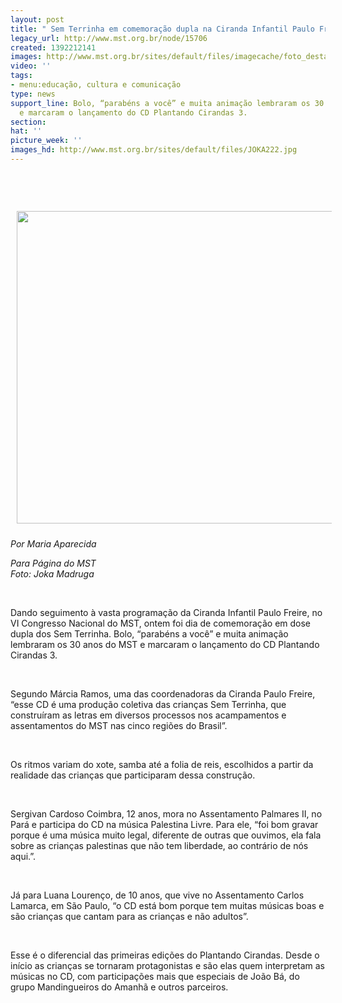 ```yaml
---
layout: post
title: " Sem Terrinha em comemoração dupla na Ciranda Infantil Paulo Freire"
legacy_url: http://www.mst.org.br/node/15706
created: 1392212141
images: http://www.mst.org.br/sites/default/files/imagecache/foto_destaque/JOKA222.jpg
video: ''
tags:
- menu:educação, cultura e comunicação
type: news
support_line: Bolo, “parabéns a você” e muita animação lembraram os 30 anos do MST
  e marcaram o lançamento do CD Plantando Cirandas 3.
section: 
hat: ''
picture_week: ''
images_hd: http://www.mst.org.br/sites/default/files/JOKA222.jpg
---
```

<p class="western" style="margin-bottom: 0cm;"><em><br><br><br></em><img style="vertical-align: middle; margin: 10px;" src="http://www.mst.org.br/sites/default/files/JOKA1637.jpg" alt="" width="600" height="500"></p> <p class="western" style="margin-bottom: 0cm;"><em style="text-align: justify;">P</em><em style="text-align: justify;">or Maria Aparecida</em></p><p class="western" style="margin-bottom: 0cm;"><em style="text-align: justify;">Para Página do MST&nbsp;<br>Foto: Joka Madruga</em></p><p class="western" style="margin-bottom: 0cm;">&nbsp;</p><p class="western" style="margin-bottom: 0cm;">Dando seguimento à vasta programação da Ciranda Infantil Paulo Freire, no VI Congresso Nacional do MST, ontem foi dia de comemoração em dose dupla dos Sem Terrinha. Bolo, “parabéns a você” e muita animação lembraram os 30 anos do MST e marcaram o lançamento do CD Plantando Cirandas 3.</p> <p class="western" style="margin-bottom: 0cm;">&nbsp;</p> <p class="western" style="margin-bottom: 0cm;">Segundo Márcia Ramos, uma das coordenadoras da Ciranda Paulo Freire, “esse CD é uma produção coletiva das crianças Sem Terrinha, que construíram as letras em diversos processos nos acampamentos e assentamentos do MST nas cinco regiões do Brasil”.</p> <p class="western" style="margin-bottom: 0cm;">&nbsp;</p> <p class="western" style="margin-bottom: 0cm;">Os ritmos variam do xote, samba até a folia de reis, escolhidos a partir da realidade das crianças que participaram dessa construção.</p> <p class="western" style="margin-bottom: 0cm;">&nbsp;</p> <p class="western" style="margin-bottom: 0cm;">Sergivan Cardoso Coimbra, 12 anos, mora no Assentamento Palmares II, no Pará e participa do CD na música Palestina Livre. Para ele, “foi bom gravar porque é uma música muito legal, diferente de outras que ouvimos, ela fala sobre as crianças palestinas que não tem liberdade, ao contrário de nós aqui.”.</p> <p class="western" style="margin-bottom: 0cm;">&nbsp;</p> <p class="western" style="margin-bottom: 0cm;">Já para Luana Lourenço, de 10 anos, que vive no Assentamento Carlos Lamarca, em São Paulo, “o CD está bom porque tem muitas músicas boas e são crianças que cantam para as crianças e não adultos”.</p> <p class="western" style="margin-bottom: 0cm;">&nbsp;</p> <p class="western" style="margin-bottom: 0cm;">Esse é o diferencial das primeiras edições do Plantando Cirandas. Desde o início as crianças se tornaram protagonistas e são elas quem interpretam as músicas no CD, com participações mais que especiais de João Bá, do grupo Mandingueiros do Amanhã e outros parceiros.</p>
